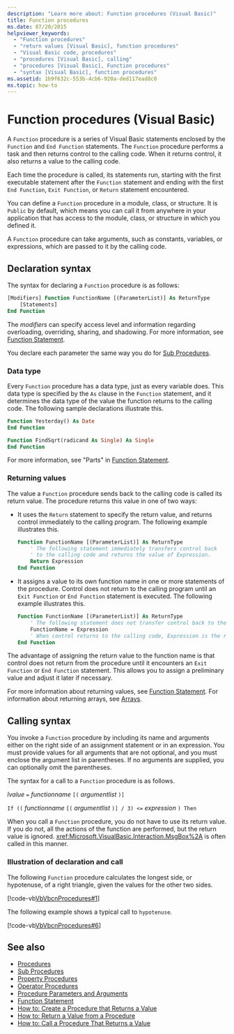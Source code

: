 ```yaml
---
description: "Learn more about: Function procedures (Visual Basic)"
title: Function procedures
ms.date: 07/20/2015
helpviewer_keywords:
  - "Function procedures"
  - "return values [Visual Basic], function procedures"
  - "Visual Basic code, procedures"
  - "procedures [Visual Basic], calling"
  - "procedures [Visual Basic], Function procedures"
  - "syntax [Visual Basic], function procedures"
ms.assetid: 1b9f632c-553b-4cb6-920a-ded117ead8c0
ms.topic: how-to
---
```

# Function procedures (Visual Basic)

A `Function` procedure is a series of Visual Basic statements enclosed by the `Function` and `End Function` statements. The `Function` procedure performs a task and then returns control to the calling code. When it returns control, it also returns a value to the calling code.

Each time the procedure is called, its statements run, starting with the first executable statement after the `Function` statement and ending with the first `End Function`, `Exit Function`, or `Return` statement encountered.

You can define a `Function` procedure in a module, class, or structure. It is `Public` by default, which means you can call it from anywhere in your application that has access to the module, class, or structure in which you defined it.

A `Function` procedure can take arguments, such as constants, variables, or expressions, which are passed to it by the calling code.

## Declaration syntax

The syntax for declaring a `Function` procedure is as follows:

```vb
[Modifiers] Function FunctionName [(ParameterList)] As ReturnType
    [Statements]
End Function
```

The *modifiers* can specify access level and information regarding overloading, overriding, sharing, and shadowing. For more information, see [Function Statement](../../../language-reference/statements/function-statement.md).

You declare each parameter the same way you do for [Sub Procedures](./sub-procedures.md).

### Data type

Every `Function` procedure has a data type, just as every variable does. This data type is specified by the `As` clause in the `Function` statement, and it determines the data type of the value the function returns to the calling code. The following sample declarations illustrate this.

```vb
Function Yesterday() As Date
End Function

Function FindSqrt(radicand As Single) As Single
End Function
```

For more information, see "Parts" in [Function Statement](../../../language-reference/statements/function-statement.md).

### Returning values

The value a `Function` procedure sends back to the calling code is called its return value. The procedure returns this value in one of two ways:

- It uses the `Return` statement to specify the return value, and returns control immediately to the calling program. The following example illustrates this.

  ```vb
  Function FunctionName [(ParameterList)] As ReturnType
      ' The following statement immediately transfers control back
      ' to the calling code and returns the value of Expression.
      Return Expression
  End Function
  ```

- It assigns a value to its own function name in one or more statements of the procedure. Control does not return to the calling program until an `Exit Function` or `End Function` statement is executed. The following example illustrates this.

  ```vb
  Function FunctionName [(ParameterList)] As ReturnType
      ' The following statement does not transfer control back to the calling code.
      FunctionName = Expression
      ' When control returns to the calling code, Expression is the return value.
  End Function
  ```

The advantage of assigning the return value to the function name is that control does not return from the procedure until it encounters an `Exit Function` or `End Function` statement. This allows you to assign a preliminary value and adjust it later if necessary.

For more information about returning values, see [Function Statement](../../../language-reference/statements/function-statement.md). For information about returning arrays, see [Arrays](../arrays/index.md).

## Calling syntax

You invoke a `Function` procedure by including its name and arguments either on the right side of an assignment statement or in an expression. You must provide values for all arguments that are not optional, and you must enclose the argument list in parentheses. If no arguments are supplied, you can optionally omit the parentheses.

The syntax for a call to a `Function` procedure is as follows.

*lvalue*  `=`  *functionname* `[(` *argumentlist* `)]`

`If ((` *functionname* `[(` *argumentlist* `)] / 3) <=`  *expression* `) Then`

When you call a `Function` procedure, you do not have to use its return value. If you do not, all the actions of the function are performed, but the return value is ignored. <xref:Microsoft.VisualBasic.Interaction.MsgBox%2A> is often called in this manner.

### Illustration of declaration and call

The following `Function` procedure calculates the longest side, or hypotenuse, of a right triangle, given the values for the other two sides.

[!code-vb[VbVbcnProcedures#1](~/samples/snippets/visualbasic/VS_Snippets_VBCSharp/VbVbcnProcedures/VB/Class1.vb#1)]

The following example shows a typical call to `hypotenuse`.

[!code-vb[VbVbcnProcedures#6](~/samples/snippets/visualbasic/VS_Snippets_VBCSharp/VbVbcnProcedures/VB/Class1.vb#6)]

## See also

- [Procedures](./index.md)
- [Sub Procedures](./sub-procedures.md)
- [Property Procedures](./property-procedures.md)
- [Operator Procedures](./operator-procedures.md)
- [Procedure Parameters and Arguments](./procedure-parameters-and-arguments.md)
- [Function Statement](../../../language-reference/statements/function-statement.md)
- [How to: Create a Procedure that Returns a Value](./how-to-create-a-procedure-that-returns-a-value.md)
- [How to: Return a Value from a Procedure](./how-to-return-a-value-from-a-procedure.md)
- [How to: Call a Procedure That Returns a Value](./how-to-call-a-procedure-that-returns-a-value.md)
